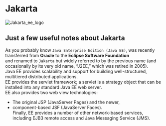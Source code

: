 # Jakarta
![Jakarta_ee_logo](https://github.com/danielurra/Jakarta/assets/51704179/1692610d-291a-419e-88c9-1980e9375062)<br>
## Just a few useful notes about Jakarta
As you probably know `Java Enterprise Edition (Java EE)`, was recently transferred from **Oracle** to the **Eclipse Software Foundation**<br>
and renamed to `Jakarta` but widely referred to by the previous name (and occasionally by its very old name, “J2EE,” which was retired in 2005).<br>
Java EE provides scalability and support for building well-structured, multitiered distributed applications.<br>
EE provides the servlet framework; a servlet is a strategy object that can be installed into any standard Java EE web server.<br>
EE also provides two web view technologies: 
* The original JSP (JavaServer Pages) and the newer,
* component-based JSF (JavaServer Faces). <br>
Finally, EE provides a number of other network-based services, including EJB3 remote access and Java Messaging Service (JMS).
